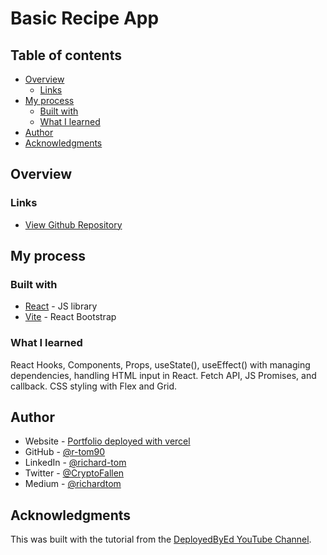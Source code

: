 # Basic Recipe App

## Table of contents

- [Overview](#overview)
  - [Links](#links)
- [My process](#my-process)
  - [Built with](#built-with)
  - [What I learned](#what-i-learned)
- [Author](#author)
- [Acknowledgments](#acknowledgments)

## Overview

### Links

- [View Github Repository](https://github.com/r-tom90/basic-recipe-app.git)
<!-- - [View Live Site]() -->

## My process

### Built with

- [React](https://reactjs.org/) - JS library
- [Vite](https://vitejs.dev/) - React Bootstrap

### What I learned

React Hooks, Components, Props, useState(), useEffect() with managing dependencies, handling HTML input in React. Fetch API, JS Promises, and callback. CSS styling with Flex and Grid.

## Author

- Website - [Portfolio deployed with vercel](https://richard-tom-portolio.vercel.app/)
- GitHub - [@r-tom90](https://github.com/r-tom90)
- LinkedIn - [@richard-tom](https://www.linkedin.com/in/richard-tom-81b0956b/)
- Twitter - [@CryptoFallen](https://twitter.com/CryptoFallen)
- Medium - [@richardtom](https://medium.com/@richardtom_79153)

## Acknowledgments

This was built with the tutorial from the [DeployedByEd YouTube Channel](https://www.youtube.com/watch?v=U9T6YkEDkMo).
